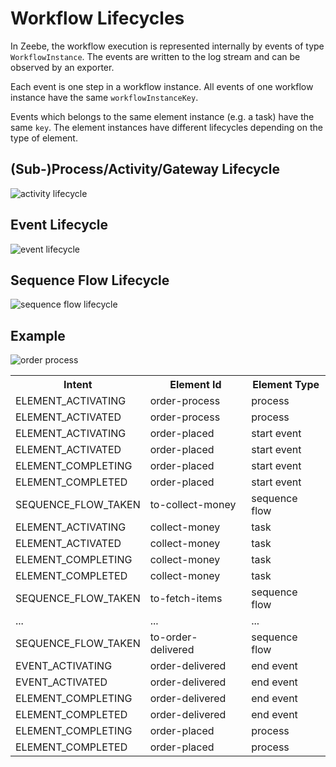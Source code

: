 # Workflow Lifecycles

In Zeebe, the workflow execution is represented internally by events of type `WorkflowInstance`. The events are written to the log stream and can be observed by an exporter.

Each event is one step in a workflow instance. All events of one workflow instance have the same `workflowInstanceKey`.

Events which belongs to the same element instance (e.g. a task) have the same `key`. The element instances have different lifecycles depending on the type of element.

## (Sub-)Process/Activity/Gateway Lifecycle

![activity lifecycle](/reference/activity-lifecycle.png)

## Event Lifecycle

![event lifecycle](/reference/event-lifecycle.png)

## Sequence Flow Lifecycle

![sequence flow lifecycle](/reference/pass-through-lifecycle.png)

## Example

![order process](/bpmn-workflows/workflow.png)

<table>
    <tr>
        <th>Intent</th>
        <th>Element Id</th>
        <th>Element Type</th>
    </tr>
    <tr>
        <td>ELEMENT_ACTIVATING</td>
        <td>order-process</td>
        <td>process</td>
    <tr>
    <tr>
        <td>ELEMENT_ACTIVATED</td>
        <td>order-process</td>
        <td>process</td>
    <tr>
    <tr>
        <td>ELEMENT_ACTIVATING</td>
        <td>order-placed</td>
        <td>start event</td>
    <tr>
    <tr>
        <td>ELEMENT_ACTIVATED</td>
        <td>order-placed</td>
        <td>start event</td>
    <tr>
    <tr>
        <td>ELEMENT_COMPLETING</td>
        <td>order-placed</td>
        <td>start event</td>
    <tr>
    <tr>
        <td>ELEMENT_COMPLETED</td>
        <td>order-placed</td>
        <td>start event</td>
    <tr>
    <tr>
        <td>SEQUENCE_FLOW_TAKEN</td>
        <td>to-collect-money</td>
        <td>sequence flow</td>
    <tr>
    <tr>
        <td>ELEMENT_ACTIVATING</td>
        <td>collect-money</td>
        <td>task</td>
    <tr>
    <tr>
        <td>ELEMENT_ACTIVATED</td>
        <td>collect-money</td>
        <td>task</td>
    <tr>
    <tr>
        <td>ELEMENT_COMPLETING</td>
        <td>collect-money</td>
        <td>task</td>
    <tr>
    <tr>
        <td>ELEMENT_COMPLETED</td>
        <td>collect-money</td>
        <td>task</td>
    <tr>
    <tr>
        <td>SEQUENCE_FLOW_TAKEN</td>
        <td>to-fetch-items</td>
        <td>sequence flow</td>
    <tr>
    <tr>
        <td>...</td>
        <td>...</td>
        <td>...</td>
    <tr>
    <tr>
        <td>SEQUENCE_FLOW_TAKEN</td>
        <td>to-order-delivered</td>
        <td>sequence flow</td>
    <tr>
    <tr>
        <td>EVENT_ACTIVATING</td>
        <td>order-delivered</td>
        <td>end event</td>
    <tr>
    <tr>
        <td>EVENT_ACTIVATED</td>
        <td>order-delivered</td>
        <td>end event</td>
    <tr>
    <tr>
        <td>ELEMENT_COMPLETING</td>
        <td>order-delivered</td>
        <td>end event</td>
    <tr>
    <tr>
        <td>ELEMENT_COMPLETED</td>
        <td>order-delivered</td>
        <td>end event</td>
    <tr>
    <tr>
        <td>ELEMENT_COMPLETING</td>
        <td>order-placed</td>
        <td>process</td>
    <tr>
    <tr>
        <td>ELEMENT_COMPLETED</td>
        <td>order-placed</td>
        <td>process</td>
    <tr>
</table>
